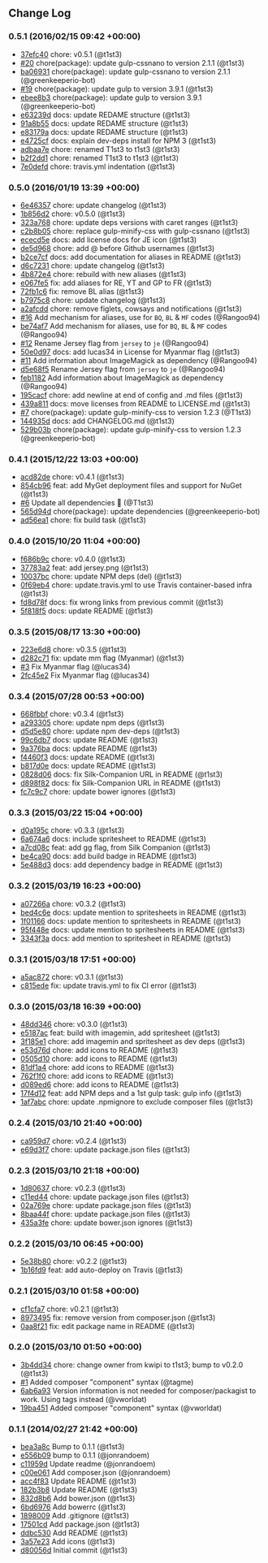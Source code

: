 ## Change Log

### 0.5.1 (2016/02/15 09:42 +00:00)

- [37efc40](https://github.com/legacy-icons/famfamfam-flags/commit/37efc40be0563d2bb1be65e6ee6ef3a5a10e499d) chore: v0.5.1 (@t1st3)
- [#20](https://github.com/legacy-icons/famfamfam-flags/pull/20) chore(package): update gulp-cssnano to version 2.1.1 (@t1st3)
- [ba06931](https://github.com/legacy-icons/famfamfam-flags/commit/ba06931a869f1823368c0bd8795cc5c943776d89) chore(package): update gulp-cssnano to version 2.1.1 (@greenkeeperio-bot)
- [#19](https://github.com/legacy-icons/famfamfam-flags/pull/19) chore(package): update gulp to version 3.9.1 (@t1st3)
- [ebee8b3](https://github.com/legacy-icons/famfamfam-flags/commit/ebee8b3fca3d899cde7bb47fb47efd51afa6b3ab) chore(package): update gulp to version 3.9.1 (@greenkeeperio-bot)
- [e63239d](https://github.com/legacy-icons/famfamfam-flags/commit/e63239d271ff8cafceba660c36a68dec1835efc6) docs: update REDAME structure (@t1st3)
- [91a8b55](https://github.com/legacy-icons/famfamfam-flags/commit/91a8b55a64f188add081d67ca7f059f705c87dee) docs: update REDAME structure (@t1st3)
- [e83179a](https://github.com/legacy-icons/famfamfam-flags/commit/e83179ac6962aa6675b30c83783ba15319bc0042) docs: update REDAME structure (@t1st3)
- [e4725cf](https://github.com/legacy-icons/famfamfam-flags/commit/e4725cf64785faef310a2e10e08b0b8cae2e5a17) docs: explain dev-deps install for NPM 3 (@t1st3)
- [adbaa7e](https://github.com/legacy-icons/famfamfam-flags/commit/adbaa7e42bb41a61b91c926b474172119b7a9849) chore: renamed T1st3 to t1st3 (@t1st3)
- [b2f2dd1](https://github.com/legacy-icons/famfamfam-flags/commit/b2f2dd1006d744ef8755c30eb2529e2c36bcdfd5) chore: renamed T1st3 to t1st3 (@t1st3)
- [7e0defd](https://github.com/legacy-icons/famfamfam-flags/commit/7e0defd471467e74478af84ceef62cbbb98fbccf) chore: travis.yml indentation (@t1st3)

### 0.5.0 (2016/01/19 13:39 +00:00)

- [6e46357](https://github.com/legacy-icons/famfamfam-flags/commit/6e46357c5047251c629712619536a0db86e0704a) chore: update changelog (@t1st3)
- [1b856d2](https://github.com/legacy-icons/famfamfam-flags/commit/1b856d20da3c2b891130560ffc3427eecdd1384f) chore: v0.5.0 (@t1st3)
- [323a768](https://github.com/legacy-icons/famfamfam-flags/commit/323a7686b4346ee5258b2bbad71bc7ce3f4fae0c) chore: update deps versions with caret ranges (@t1st3)
- [c2b8b05](https://github.com/legacy-icons/famfamfam-flags/commit/c2b8b05c3bfba72d5ca8dab1e697262c0de85c17) chore: replace gulp-minify-css with gulp-cssnano (@t1st3)
- [ececd5e](https://github.com/legacy-icons/famfamfam-flags/commit/ececd5e3a1dbaa2db3b95b4270c51b83b988157e) docs: add license docs for JE icon (@t1st3)
- [de5d968](https://github.com/legacy-icons/famfamfam-flags/commit/de5d968c19e02b5708c0efb46cba017c9c721965) chore: add @ before Github usernames (@t1st3)
- [b2ce7cf](https://github.com/legacy-icons/famfamfam-flags/commit/b2ce7cfbbaf20ca5450e3b9cb3f37ffb5762dca0) docs: add documentation for aliases in README (@t1st3)
- [d6c7231](https://github.com/legacy-icons/famfamfam-flags/commit/d6c723189277ca4c0c6642e0f5af503ca8f47a6c) chore: update changelog (@t1st3)
- [4b872e4](https://github.com/legacy-icons/famfamfam-flags/commit/4b872e43071bbace63a545be3300d6fbc775349f) chore: rebuild with new aliases (@t1st3)
- [e067fe5](https://github.com/legacy-icons/famfamfam-flags/commit/e067fe5c3aa49aff5533478193642fd3aad3a772) fix: add aliases for RE, YT and GP to FR (@t1st3)
- [72fb1c6](https://github.com/legacy-icons/famfamfam-flags/commit/72fb1c602a276ce39e10fa75a79f6bb07d5e21e4) fix: remove BL alias (@t1st3)
- [b7975c8](https://github.com/legacy-icons/famfamfam-flags/commit/b7975c800a52138269d5eeabc08a6680124b0841) chore: update changelog (@t1st3)
- [a2afcdd](https://github.com/legacy-icons/famfamfam-flags/commit/a2afcdd595120e130999fbcdc194ca3f06ebe61d) chore: remove figlets, cowsays and notifications (@t1st3)
- [#16](https://github.com/legacy-icons/famfamfam-flags/pull/16) Add mechanism for aliases, use for `BQ`, `BL` & `MF` codes (@Rangoo94)
- [be74af7](https://github.com/legacy-icons/famfamfam-flags/commit/be74af77b06f289093c9f553d0bd80b956ad1520) Add mechanism for aliases, use for `BQ`, `BL` & `MF` codes (@Rangoo94)
- [#12](https://github.com/legacy-icons/famfamfam-flags/pull/12) Rename Jersey flag from `jersey` to `je` (@Rangoo94)
- [50e0d97](https://github.com/legacy-icons/famfamfam-flags/commit/50e0d9743cd0aee569abf033756e918f84b51136) docs: add lucas34 in License for Myanmar flag (@t1st3)
- [#11](https://github.com/legacy-icons/famfamfam-flags/pull/11) Add information about ImageMagick as dependency (@Rangoo94)
- [d5e68f5](https://github.com/legacy-icons/famfamfam-flags/commit/d5e68f5dd2d44f4cf7d8d303731282b9098bd046) Rename Jersey flag from `jersey` to `je` (@Rangoo94)
- [feb1182](https://github.com/legacy-icons/famfamfam-flags/commit/feb1182c625a4e5751c2fca1002f15c52e739f3b) Add information about ImageMagick as dependency (@Rangoo94)
- [195cacf](https://github.com/legacy-icons/famfamfam-flags/commit/195cacf0b406841c465d7ed14d92229c054b2834) chore: add newline at end of config and .md files (@t1st3)
- [439a811](https://github.com/legacy-icons/famfamfam-flags/commit/439a8119669048fa04692d0d2f28bab28ebdafdf) docs: move licenses from README to LICENSE.md (@t1st3)
- [#7](https://github.com/legacy-icons/famfamfam-flags/pull/7) chore(package): update gulp-minify-css to version 1.2.3 (@T1st3)
- [144935d](https://github.com/legacy-icons/famfamfam-flags/commit/144935d3845baa3dec0e2c84f75e02af48368ea3) docs: add CHANGELOG.md (@t1st3)
- [529b03b](https://github.com/legacy-icons/famfamfam-flags/commit/529b03bec32a7916ae819c812dd7b40cd2ba83e7) chore(package): update gulp-minify-css to version 1.2.3 (@greenkeeperio-bot)

### 0.4.1 (2015/12/22 13:03 +00:00)

- [acd82de](https://github.com/legacy-icons/famfamfam-flags/commit/acd82de268068bbf932d62459125e201d1f8c873) chore: v0.4.1 (@t1st3)
- [854cb96](https://github.com/legacy-icons/famfamfam-flags/commit/854cb96fab33a50fa59c146c29e34289a59670b9) feat: add MyGet deployment files and support for NuGet (@t1st3)
- [#6](https://github.com/legacy-icons/famfamfam-flags/pull/6) Update all dependencies 🌴 (@T1st3)
- [565d94d](https://github.com/legacy-icons/famfamfam-flags/commit/565d94d245ffeff9bc62a8be0e3eb2deca5f775f) chore(package): update dependencies (@greenkeeperio-bot)
- [ad56ea1](https://github.com/legacy-icons/famfamfam-flags/commit/ad56ea1aecbd6499b1be71d20690021869c674b0) chore: fix build task (@t1st3)

### 0.4.0 (2015/10/20 11:04 +00:00)

- [f686b9c](https://github.com/legacy-icons/famfamfam-flags/commit/f686b9c7a3f6d8be6b29385257a073a4613f4bf1) chore: v0.4.0 (@t1st3)
- [37783a2](https://github.com/legacy-icons/famfamfam-flags/commit/37783a264c74974cf76d3d140387c286976bffbe) feat: add jersey.png (@t1st3)
- [10037bc](https://github.com/legacy-icons/famfamfam-flags/commit/10037bc550d3ba9ed3ce69cc39a39d88df3163f0) chore: update NPM deps (del) (@t1st3)
- [0f69eb4](https://github.com/legacy-icons/famfamfam-flags/commit/0f69eb41127e0840b06d2f4b8f70bfb636834d64) chore: update.travis.yml to use Travis container-based infra (@t1st3)
- [fd8d78f](https://github.com/legacy-icons/famfamfam-flags/commit/fd8d78fae3fca628c913a95a1bceb5dead85e3aa) docs: fix wrong links from previous commit (@t1st3)
- [5f818f5](https://github.com/legacy-icons/famfamfam-flags/commit/5f818f5938756ce6f35769475a8a9b34af09c459) docs: update README (@t1st3)

### 0.3.5 (2015/08/17 13:30 +00:00)

- [223e6d8](https://github.com/legacy-icons/famfamfam-flags/commit/223e6d81cd29bf9cc2ea63a65b8e6a6ac5e11762) chore: v0.3.5 (@t1st3)
- [d282c71](https://github.com/legacy-icons/famfamfam-flags/commit/d282c71f81535c67e2034fa58b30fd107a1c60ae) fix: update mm flag (Myanmar) (@t1st3)
- [#3](https://github.com/legacy-icons/famfamfam-flags/pull/3) Fix Myanmar flag (@lucas34)
- [2fc45e2](https://github.com/legacy-icons/famfamfam-flags/commit/2fc45e2a7791571a9537a25e0174490ce1f4f592) Fix Myanmar flag (@lucas34)

### 0.3.4 (2015/07/28 00:53 +00:00)

- [668fbbf](https://github.com/legacy-icons/famfamfam-flags/commit/668fbbf90ffa7d3775652b3e1042211045695525) chore: v0.3.4 (@t1st3)
- [a293305](https://github.com/legacy-icons/famfamfam-flags/commit/a293305f30e19a86f884ac428f0a5c9f85010089) chore: update npm deps (@t1st3)
- [d5d5e80](https://github.com/legacy-icons/famfamfam-flags/commit/d5d5e8074184362e73e21aad6530510f6ac6b7e0) chore: update npm dev-deps (@t1st3)
- [99c6db7](https://github.com/legacy-icons/famfamfam-flags/commit/99c6db718ee8a4c0866bd1258f8058066816b68b) docs: update README (@t1st3)
- [9a376ba](https://github.com/legacy-icons/famfamfam-flags/commit/9a376ba010a53dd2782c495beb2d459cd222d9c7) docs: update README (@t1st3)
- [f4460f3](https://github.com/legacy-icons/famfamfam-flags/commit/f4460f3aac00003602ffbf50362a62fda268c0f4) docs: update README (@t1st3)
- [b817d0e](https://github.com/legacy-icons/famfamfam-flags/commit/b817d0e5a4f38e1c00f3c69bdd473b9e2b88b25c) docs: update README (@t1st3)
- [0828d06](https://github.com/legacy-icons/famfamfam-flags/commit/0828d067906a88f5864de8384e0bc5ea8b3e5ba3) docs: fix Silk-Companion URL in README (@t1st3)
- [d898f82](https://github.com/legacy-icons/famfamfam-flags/commit/d898f8207143842c8342e7c94c9329beb6fb7b84) docs: fix Silk-Companion URL in README (@t1st3)
- [fc7c9c7](https://github.com/legacy-icons/famfamfam-flags/commit/fc7c9c7fc197cdd880de6929b247fd0db6c563ae) chore: update bower ignores (@t1st3)

### 0.3.3 (2015/03/22 15:04 +00:00)

- [d0a195c](https://github.com/legacy-icons/famfamfam-flags/commit/d0a195c11ef11ea9db336db1c0a8771273965f93) chore: v0.3.3 (@t1st3)
- [6a674a6](https://github.com/legacy-icons/famfamfam-flags/commit/6a674a61d801ed0f9858cc0ae6fb19e7d933f47b) docs: include spritesheet to README (@t1st3)
- [a7cd08c](https://github.com/legacy-icons/famfamfam-flags/commit/a7cd08c2bc8c839eb8631a599b9c5eb2e1a92e41) feat: add gg flag, from Silk Companion (@t1st3)
- [be4ca90](https://github.com/legacy-icons/famfamfam-flags/commit/be4ca908a096597bfedf6ec6dbc842f50c3140d9) docs: add build badge in README (@t1st3)
- [5e488d3](https://github.com/legacy-icons/famfamfam-flags/commit/5e488d3a4a17292926b40e478655c326fa64553b) docs: add dependency badge in README (@t1st3)

### 0.3.2 (2015/03/19 16:23 +00:00)

- [a07266a](https://github.com/legacy-icons/famfamfam-flags/commit/a07266afe668343b1aec5f01708d88e897a64555) chore: v0.3.2 (@t1st3)
- [bed4c6e](https://github.com/legacy-icons/famfamfam-flags/commit/bed4c6e8d42fead2e21b3c385d5203638ad2e331) docs: update mention to spritesheets in README (@t1st3)
- [1f01166](https://github.com/legacy-icons/famfamfam-flags/commit/1f011662428a0fa9ed09863fdab3f582f71a2a59) docs: update mention to spritesheets in README (@t1st3)
- [95f448e](https://github.com/legacy-icons/famfamfam-flags/commit/95f448e7f3f8296fc002556168dccce8d4dcd248) docs: update mention to spritesheets in README (@t1st3)
- [3343f3a](https://github.com/legacy-icons/famfamfam-flags/commit/3343f3af7a6f6da3970e63200a46afd2c9111637) docs: add mention to spritesheet in README (@t1st3)

### 0.3.1 (2015/03/18 17:51 +00:00)

- [a5ac872](https://github.com/legacy-icons/famfamfam-flags/commit/a5ac872b959189dbe1feb2ce928fd021f46692c9) chore: v0.3.1 (@t1st3)
- [c815ede](https://github.com/legacy-icons/famfamfam-flags/commit/c815ede2c181923f847bb042e8417717ab111c5e) fix: update travis.yml to fix CI error (@t1st3)

### 0.3.0 (2015/03/18 16:39 +00:00)

- [48dd346](https://github.com/legacy-icons/famfamfam-flags/commit/48dd3461211d49a1634c1367e4c15fb46731daeb) chore: v0.3.0 (@t1st3)
- [e5187ac](https://github.com/legacy-icons/famfamfam-flags/commit/e5187ac8a3a2d62b5638f8c34e9e9e37ce83f02d) feat: build with imagemin, add spritesheet (@t1st3)
- [3f185e1](https://github.com/legacy-icons/famfamfam-flags/commit/3f185e14f4c8241eb1d53f4167f7d39f300742b8) chore: add imagemin and spritesheet as dev deps (@t1st3)
- [e53d76d](https://github.com/legacy-icons/famfamfam-flags/commit/e53d76db2bc72cf5216704e5dfe7fd7c588e093a) chore: add icons to README (@t1st3)
- [0505d10](https://github.com/legacy-icons/famfamfam-flags/commit/0505d10380a9897c07a5c5cbd97646f450c2c233) chore: add icons to README (@t1st3)
- [81df1a4](https://github.com/legacy-icons/famfamfam-flags/commit/81df1a40865a22993c742a4498218821d41328e4) chore: add icons to README (@t1st3)
- [762f1f0](https://github.com/legacy-icons/famfamfam-flags/commit/762f1f0049566403c4453bb167b1bf4c6ac94232) chore: add icons to README (@t1st3)
- [d089ed6](https://github.com/legacy-icons/famfamfam-flags/commit/d089ed6e5ce2f6eddacdb5b90d9d6add910a33b7) chore: add icons to README (@t1st3)
- [17f4d12](https://github.com/legacy-icons/famfamfam-flags/commit/17f4d121901f3f2e47e263429be26aff8906c152) feat: add NPM deps and a 1st gulp task: gulp info (@t1st3)
- [1af7abc](https://github.com/legacy-icons/famfamfam-flags/commit/1af7abc00030e7c92e49fb2c9f1ea136f815ebb0) chore: update .npmignore to exclude composer files (@t1st3)

### 0.2.4 (2015/03/10 21:40 +00:00)

- [ca959d7](https://github.com/legacy-icons/famfamfam-flags/commit/ca959d7fd51da851c6bf266e94bee164ae2ce400) chore: v0.2.4 (@t1st3)
- [e69d3f7](https://github.com/legacy-icons/famfamfam-flags/commit/e69d3f7470d5143e67fe7287b8acd6007b157917) chore: update package.json files (@t1st3)

### 0.2.3 (2015/03/10 21:18 +00:00)

- [1d80637](https://github.com/legacy-icons/famfamfam-flags/commit/1d80637f6191ecbedb5142cfac6727504f8c9832) chore: v0.2.3 (@t1st3)
- [c11ed44](https://github.com/legacy-icons/famfamfam-flags/commit/c11ed4446bed139620a51f9efdcf03bb58908734) chore: update package.json files (@t1st3)
- [02a769e](https://github.com/legacy-icons/famfamfam-flags/commit/02a769eacb7d1c4f4fa7361a8d6f5ffff816eb72) chore: update package.json files (@t1st3)
- [8baa44f](https://github.com/legacy-icons/famfamfam-flags/commit/8baa44f326f96a150a0228d43b25e10575f9c6aa) chore: update package.json files (@t1st3)
- [435a3fe](https://github.com/legacy-icons/famfamfam-flags/commit/435a3fe2077bee4887a2eaae3338b349c2d16caa) chore: update bower.json ignores (@t1st3)

### 0.2.2 (2015/03/10 06:45 +00:00)

- [5e38b80](https://github.com/legacy-icons/famfamfam-flags/commit/5e38b80390e44c194cb103a92c0e275e8d96f959) chore: v0.2.2 (@t1st3)
- [1b16fd9](https://github.com/legacy-icons/famfamfam-flags/commit/1b16fd9f79802c6940202a26ac97473698a7f9e6) feat: add auto-deploy on Travis (@t1st3)

### 0.2.1 (2015/03/10 01:58 +00:00)

- [cf1cfa7](https://github.com/legacy-icons/famfamfam-flags/commit/cf1cfa71cd533b62dc90e0168fba09d893b3a884) chore: v0.2.1 (@t1st3)
- [8973495](https://github.com/legacy-icons/famfamfam-flags/commit/8973495d7dd03dd7481ab305d31f09f8d627f9be) fix: remove version from composer.json (@t1st3)
- [0aa8f21](https://github.com/legacy-icons/famfamfam-flags/commit/0aa8f217d83f390e76893bad30abc38573d4bad6) fix: edit package name in README (@t1st3)

### 0.2.0 (2015/03/10 01:50 +00:00)

- [3b4dd34](https://github.com/legacy-icons/famfamfam-flags/commit/3b4dd34598bc620f266d7f409479b342100bae83) chore: change owner from kwipi to t1st3; bump to v0.2.0 (@t1st3)
- [#1](https://github.com/legacy-icons/famfamfam-flags/pull/1) Added composer "component" syntax (@tagme)
- [6ab6a93](https://github.com/legacy-icons/famfamfam-flags/commit/6ab6a9309417824da9b2139a5d6668d1f5a5e0f8) Version information is not needed for composer/packagist to work. Using tags instead (@vworldat)
- [19ba451](https://github.com/legacy-icons/famfamfam-flags/commit/19ba451d11f945336ae609e5ac33e42bedad9bfd) Added composer "component" syntax (@vworldat)

### 0.1.1 (2014/02/27 21:42 +00:00)

- [bea3a8c](https://github.com/legacy-icons/famfamfam-flags/commit/bea3a8cefad5062b59d59f0603f37366ecbd032d) Bump to 0.1.1 (@t1st3)
- [e556b09](https://github.com/legacy-icons/famfamfam-flags/commit/e556b0959d7b2a5db37bded2299dfa0459e174b1) bump to 0.1.1 (@jonrandoem)
- [c11959d](https://github.com/legacy-icons/famfamfam-flags/commit/c11959def0f7399898bdcb8b959b51db2e99cdca) Update readme (@jonrandoem)
- [c00e061](https://github.com/legacy-icons/famfamfam-flags/commit/c00e061f30c9d4d4ee17924a7b529b413dbfe3bb) Add composer.json (@jonrandoem)
- [acc4f83](https://github.com/legacy-icons/famfamfam-flags/commit/acc4f83383b59204cc4f66bd9212179a86f6c845) Update README (@t1st3)
- [182b3b8](https://github.com/legacy-icons/famfamfam-flags/commit/182b3b827d043459a2ea712ea55c29cf33a6d0ba) Update README (@t1st3)
- [832d8b6](https://github.com/legacy-icons/famfamfam-flags/commit/832d8b66c7f529653750512795536c322d470d4c) Add bower.json (@t1st3)
- [6bd6976](https://github.com/legacy-icons/famfamfam-flags/commit/6bd697627e6fa8cd1b27bc1029e4eabb51c6806f) Add bowerrc (@t1st3)
- [1898009](https://github.com/legacy-icons/famfamfam-flags/commit/1898009583b4370abae82ac558b44878a53b4920) Add .gitignore (@t1st3)
- [17501cd](https://github.com/legacy-icons/famfamfam-flags/commit/17501cdd185cb4c3851993339c08f579c3823bd8) Add package.json (@t1st3)
- [ddbc530](https://github.com/legacy-icons/famfamfam-flags/commit/ddbc530fe377318a844fd63762d69dbd009a31b6) Add README (@t1st3)
- [3a57e23](https://github.com/legacy-icons/famfamfam-flags/commit/3a57e234df13b4ddecb579bacf83d9501da877ad) Add icons (@t1st3)
- [d80056d](https://github.com/legacy-icons/famfamfam-flags/commit/d80056da422b5117065fe3a4c8443062875c6548) Initial commit (@t1st3)

